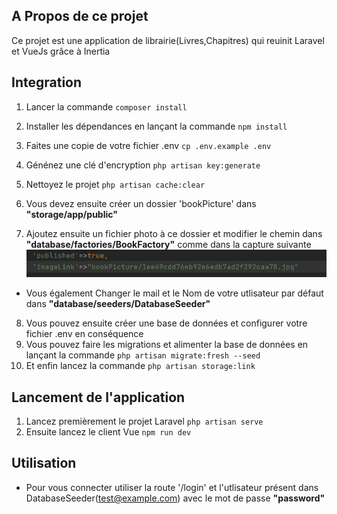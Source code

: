 

## A Propos de ce projet

Ce projet est une application de librairie(Livres,Chapitres) qui reuinit Laravel et VueJs grâce à Inertia

## Integration

1. Lancer la commande `composer install`

2. Installer les dépendances en lançant la commande `npm install`

3. Faites une copie de votre fichier .env
`cp .env.example .env`

4. Génénez une clé d'encryption
`php artisan key:generate`

5. Nettoyez le projet
`php artisan cache:clear`
6. Vous devez ensuite créer un dossier 'bookPicture' dans **"storage/app/public"**
7. Ajoutez ensuite un fichier photo à ce dossier et modifier le chemin dans **"database/factories/BookFactory"** comme dans la capture suivante
![img.png](img.png)
- Vous également Changer le mail et le Nom de votre utlisateur par défaut dans **"database/seeders/DatabaseSeeder"**
8. Vous pouvez ensuite créer une base de données et configurer votre fichier .env en conséquence
9. Vous pouvez faire les migrations et alimenter la base de données en lançant la commande
`php artisan migrate:fresh --seed`
10. Et enfin lancez la commande `php artisan storage:link`


## Lancement de l'application

1. Lancez premièrement le projet Laravel
`php artisan serve`
2. Ensuite lancez le client Vue
`npm run dev`

## Utilisation
- Pour vous connecter utiliser la route '/login' et l'utlisateur présent dans DatabaseSeeder(test@example.com) avec le mot de passe
**"password"**
